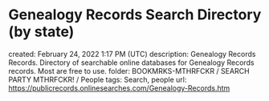 # Genealogy Records Search Directory (by state)

created: February 24, 2022 1:17 PM (UTC)
description: Genealogy Records Records.  Directory of searchable online databases for Genealogy Records records. Most are free to use.
folder: BOOKMRKS-MTHRFCKR / SEARCH PARTY MTHRFCKR! / People
tags: Search, people
url: https://publicrecords.onlinesearches.com/Genealogy-Records.htm